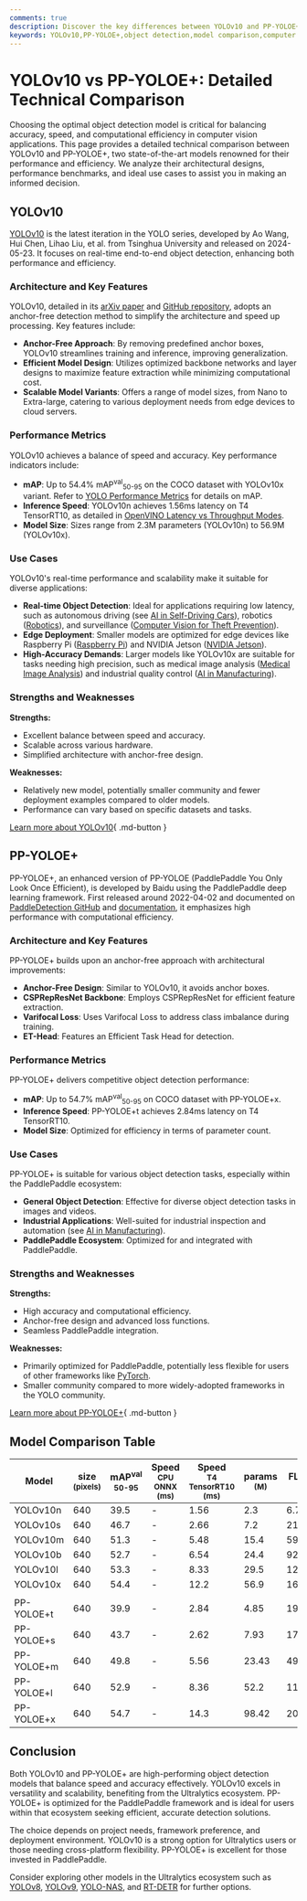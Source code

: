 ```yaml
---
comments: true
description: Discover the key differences between YOLOv10 and PP-YOLOE+ with performance benchmarks, architecture insights, and ideal use cases for your projects.
keywords: YOLOv10,PP-YOLOE+,object detection,model comparison,computer vision,Ultralytics,YOLO models,PaddlePaddle,performance benchmark
---
```


# YOLOv10 vs PP-YOLOE+: Detailed Technical Comparison

Choosing the optimal object detection model is critical for balancing accuracy, speed, and computational efficiency in computer vision applications. This page provides a detailed technical comparison between YOLOv10 and PP-YOLOE+, two state-of-the-art models renowned for their performance and efficiency. We analyze their architectural designs, performance benchmarks, and ideal use cases to assist you in making an informed decision.

<script async src="https://cdn.jsdelivr.net/npm/chart.js"></script>
<script defer src="../../javascript/benchmark.js"></script>

<canvas id="modelComparisonChart" width="1024" height="400" active-models='["YOLOv10", "PP-YOLOE+"]'></canvas>

## YOLOv10

[YOLOv10](https://docs.ultralytics.com/models/yolov10/) is the latest iteration in the YOLO series, developed by Ao Wang, Hui Chen, Lihao Liu, et al. from Tsinghua University and released on 2024-05-23. It focuses on real-time end-to-end object detection, enhancing both performance and efficiency.

### Architecture and Key Features

YOLOv10, detailed in its [arXiv paper](https://arxiv.org/abs/2405.14458) and [GitHub repository](https://github.com/THU-MIG/yolov10), adopts an anchor-free detection method to simplify the architecture and speed up processing. Key features include:

- **Anchor-Free Approach**: By removing predefined anchor boxes, YOLOv10 streamlines training and inference, improving generalization.
- **Efficient Model Design**: Utilizes optimized backbone networks and layer designs to maximize feature extraction while minimizing computational cost.
- **Scalable Model Variants**: Offers a range of model sizes, from Nano to Extra-large, catering to various deployment needs from edge devices to cloud servers.

### Performance Metrics

YOLOv10 achieves a balance of speed and accuracy. Key performance indicators include:

- **mAP**: Up to 54.4% mAP<sup>val</sup><sub>50-95</sub> on the COCO dataset with YOLOv10x variant. Refer to [YOLO Performance Metrics](https://docs.ultralytics.com/guides/yolo-performance-metrics/) for details on mAP.
- **Inference Speed**: YOLOv10n achieves 1.56ms latency on T4 TensorRT10, as detailed in [OpenVINO Latency vs Throughput Modes](https://docs.ultralytics.com/guides/optimizing-openvino-latency-vs-throughput-modes/).
- **Model Size**: Sizes range from 2.3M parameters (YOLOv10n) to 56.9M (YOLOv10x).

### Use Cases

YOLOv10's real-time performance and scalability make it suitable for diverse applications:

- **Real-time Object Detection**: Ideal for applications requiring low latency, such as autonomous driving (see [AI in Self-Driving Cars](https://www.ultralytics.com/solutions/ai-in-self-driving)), robotics ([Robotics](https://www.ultralytics.com/glossary/robotics)), and surveillance ([Computer Vision for Theft Prevention](https://www.ultralytics.com/blog/computer-vision-for-theft-prevention-enhancing-security)).
- **Edge Deployment**: Smaller models are optimized for edge devices like Raspberry Pi ([Raspberry Pi](https://docs.ultralytics.com/guides/raspberry-pi/)) and NVIDIA Jetson ([NVIDIA Jetson](https://docs.ultralytics.com/guides/nvidia-jetson/)).
- **High-Accuracy Demands**: Larger models like YOLOv10x are suitable for tasks needing high precision, such as medical image analysis ([Medical Image Analysis](https://www.ultralytics.com/glossary/medical-image-analysis)) and industrial quality control ([AI in Manufacturing](https://www.ultralytics.com/solutions/ai-in-manufacturing)).

### Strengths and Weaknesses

**Strengths:**

- Excellent balance between speed and accuracy.
- Scalable across various hardware.
- Simplified architecture with anchor-free design.

**Weaknesses:**

- Relatively new model, potentially smaller community and fewer deployment examples compared to older models.
- Performance can vary based on specific datasets and tasks.

[Learn more about YOLOv10](https://docs.ultralytics.com/models/yolov10/){ .md-button }

## PP-YOLOE+

PP-YOLOE+, an enhanced version of PP-YOLOE (PaddlePaddle You Only Look Once Efficient), is developed by Baidu using the PaddlePaddle deep learning framework. First released around 2022-04-02 and documented on [PaddleDetection GitHub](https://github.com/PaddlePaddle/PaddleDetection/) and [documentation](https://github.com/PaddlePaddle/PaddleDetection/blob/release/2.8.1/configs/ppyoloe/README.md), it emphasizes high performance with computational efficiency.

### Architecture and Key Features

PP-YOLOE+ builds upon an anchor-free approach with architectural improvements:

- **Anchor-Free Design**: Similar to YOLOv10, it avoids anchor boxes.
- **CSPRepResNet Backbone**: Employs CSPRepResNet for efficient feature extraction.
- **Varifocal Loss**: Uses Varifocal Loss to address class imbalance during training.
- **ET-Head**: Features an Efficient Task Head for detection.

### Performance Metrics

PP-YOLOE+ delivers competitive object detection performance:

- **mAP**: Up to 54.7% mAP<sup>val</sup><sub>50-95</sub> on COCO dataset with PP-YOLOE+x.
- **Inference Speed**: PP-YOLOE+t achieves 2.84ms latency on T4 TensorRT10.
- **Model Size**: Optimized for efficiency in terms of parameter count.

### Use Cases

PP-YOLOE+ is suitable for various object detection tasks, especially within the PaddlePaddle ecosystem:

- **General Object Detection**: Effective for diverse object detection tasks in images and videos.
- **Industrial Applications**: Well-suited for industrial inspection and automation (see [AI in Manufacturing](https://www.ultralytics.com/solutions/ai-in-manufacturing)).
- **PaddlePaddle Ecosystem**: Optimized for and integrated with PaddlePaddle.

### Strengths and Weaknesses

**Strengths:**

- High accuracy and computational efficiency.
- Anchor-free design and advanced loss functions.
- Seamless PaddlePaddle integration.

**Weaknesses:**

- Primarily optimized for PaddlePaddle, potentially less flexible for users of other frameworks like [PyTorch](https://www.ultralytics.com/glossary/pytorch).
- Smaller community compared to more widely-adopted frameworks in the YOLO community.

[Learn more about PP-YOLOE+](https://github.com/PaddlePaddle/PaddleDetection/blob/release/2.8.1/configs/ppyoloe/README.md){ .md-button }

## Model Comparison Table

| Model      | size<br><sup>(pixels) | mAP<sup>val<br>50-95 | Speed<br><sup>CPU ONNX<br>(ms) | Speed<br><sup>T4 TensorRT10<br>(ms) | params<br><sup>(M) | FLOPs<br><sup>(B) |
| ---------- | --------------------- | -------------------- | ------------------------------ | ----------------------------------- | ------------------ | ----------------- |
| YOLOv10n   | 640                   | 39.5                 | -                              | 1.56                                | 2.3                | 6.7               |
| YOLOv10s   | 640                   | 46.7                 | -                              | 2.66                                | 7.2                | 21.6              |
| YOLOv10m   | 640                   | 51.3                 | -                              | 5.48                                | 15.4               | 59.1              |
| YOLOv10b   | 640                   | 52.7                 | -                              | 6.54                                | 24.4               | 92.0              |
| YOLOv10l   | 640                   | 53.3                 | -                              | 8.33                                | 29.5               | 120.3             |
| YOLOv10x   | 640                   | 54.4                 | -                              | 12.2                                | 56.9               | 160.4             |
|            |                       |                      |                                |                                     |                    |                   |
| PP-YOLOE+t | 640                   | 39.9                 | -                              | 2.84                                | 4.85               | 19.15             |
| PP-YOLOE+s | 640                   | 43.7                 | -                              | 2.62                                | 7.93               | 17.36             |
| PP-YOLOE+m | 640                   | 49.8                 | -                              | 5.56                                | 23.43              | 49.91             |
| PP-YOLOE+l | 640                   | 52.9                 | -                              | 8.36                                | 52.2               | 110.07            |
| PP-YOLOE+x | 640                   | 54.7                 | -                              | 14.3                                | 98.42              | 206.59            |

## Conclusion

Both YOLOv10 and PP-YOLOE+ are high-performing object detection models that balance speed and accuracy effectively. YOLOv10 excels in versatility and scalability, benefiting from the Ultralytics ecosystem. PP-YOLOE+ is optimized for the PaddlePaddle framework and is ideal for users within that ecosystem seeking efficient, accurate detection solutions.

The choice depends on project needs, framework preference, and deployment environment. YOLOv10 is a strong option for Ultralytics users or those needing cross-platform flexibility. PP-YOLOE+ is excellent for those invested in PaddlePaddle.

Consider exploring other models in the Ultralytics ecosystem such as [YOLOv8](https://docs.ultralytics.com/models/yolov8/), [YOLOv9](https://docs.ultralytics.com/models/yolov9/), [YOLO-NAS](https://docs.ultralytics.com/models/yolo-nas/), and [RT-DETR](https://docs.ultralytics.com/models/rtdetr/) for further options.
